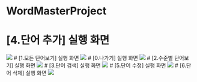 # WordMasterProject
# [4.단어 추가] 실행 화면
<img src="https://github.com/hyunwookoo13/WordMasterProject/blob/master/screenshot/%E1%84%83%E1%85%A1%E1%86%AB%E1%84%8B%E1%85%A5%E1%84%8E%E1%85%AE%E1%84%80%E1%85%A1.png?raw=true">
# [1.모든 단어보기] 실행 화면
<img src="https://github.com/hyunwookoo13/WordMasterProject/blob/master/screenshot/%E1%84%86%E1%85%A9%E1%84%83%E1%85%B3%E1%86%AB%E1%84%83%E1%85%A1%E1%86%AB%E1%84%8B%E1%85%A5%E1%84%87%E1%85%A9%E1%84%80%E1%85%B5.png?raw=true">
# [0.나가기] 실행 화면
<img src="https://github.com/hyunwookoo13/WordMasterProject/blob/master/screenshot/%E1%84%82%E1%85%A1%E1%84%80%E1%85%A1%E1%84%80%E1%85%B5.png?raw=true">
# [2.수준별 단어보기] 실행 화면
<img src="https://github.com/hyunwookoo13/WordMasterProject/blob/master/screenshot/searchLevel.png?raw=true">
# [3.단어 검색] 실행 화면 
<img src="https://github.com/hyunwookoo13/WordMasterProject/blob/master/screenshot/searchWord.png?raw=true">
# [5.단어 수정] 실행 화면
<img src="https://github.com/hyunwookoo13/WordMasterProject/blob/master/screenshot/updateitem.png?raw=true">
# [6.단어 삭제] 실행 화면
<img src="https://github.com/hyunwookoo13/WordMasterProject/blob/master/screenshot/deleteitem.png?raw=true">
